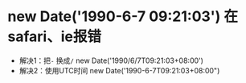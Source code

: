 # new Date('1990-6-7 09:21:03') 在safari、ie报错

- 解决1：把`-` 换成`/` new Date('1990/6/7T09:21:03+08:00')
- 解决2：使用UTC时间 new Date('1990-6-7T09:21:03+08:00")
